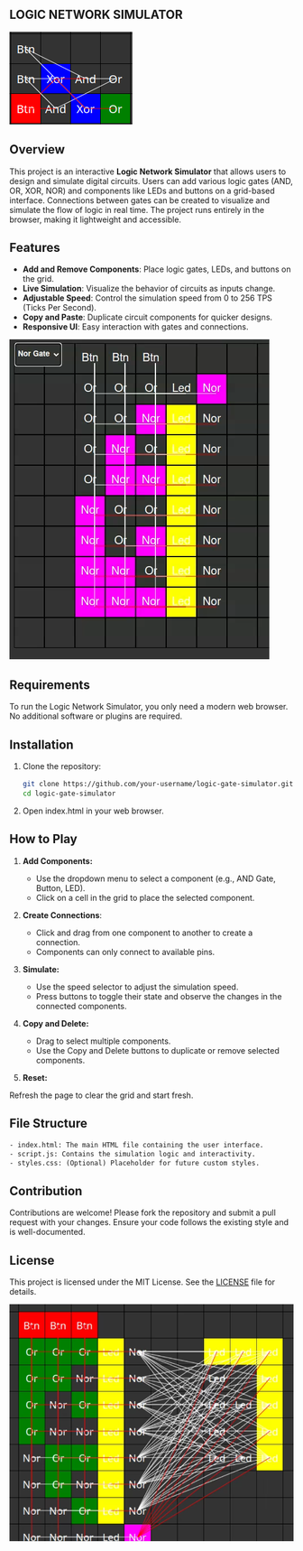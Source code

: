 ## LOGIC NETWORK SIMULATOR

![Full Adder](img/logo.png "optional title")

## Overview

This project is an interactive **Logic Network Simulator** that allows users to design and simulate digital circuits. Users can add various logic gates (AND, OR, XOR, NOR) and components like LEDs and buttons on a grid-based interface. Connections between gates can be created to visualize and simulate the flow of logic in real time. The project runs entirely in the browser, making it lightweight and accessible.

## Features

- **Add and Remove Components**: Place logic gates, LEDs, and buttons on the grid.
- **Live Simulation**: Visualize the behavior of circuits as inputs change.
- **Adjustable Speed**: Control the simulation speed from 0 to 256 TPS (Ticks Per Second).
- **Copy and Paste**: Duplicate circuit components for quicker designs.
- **Responsive UI**: Easy interaction with gates and connections.


![Decoder](img/decoder.png "optional title")

## Requirements

To run the Logic Network Simulator, you only need a modern web browser. No additional software or plugins are required.

## Installation

1. Clone the repository:
   ```bash
   git clone https://github.com/your-username/logic-gate-simulator.git
   cd logic-gate-simulator
   ```
2. Open index.html in your web browser.

## How to Play

1. **Add Components:**

    - Use the dropdown menu to select a component (e.g., AND Gate, Button, LED).
    - Click on a cell in the grid to place the selected component.

2. **Create Connections**:

    - Click and drag from one component to another to create a connection.
    - Components can only connect to available pins.

3. **Simulate:**

    - Use the speed selector to adjust the simulation speed.
    - Press buttons to toggle their state and observe the changes in the connected components.

4. **Copy and Delete:**

    - Drag to select multiple components.
    - Use the Copy and Delete buttons to duplicate or remove selected components.

5. **Reset:**

Refresh the page to clear the grid and start fresh.
## File Structure
    - index.html: The main HTML file containing the user interface.
    - script.js: Contains the simulation logic and interactivity.
    - styles.css: (Optional) Placeholder for future custom styles.
## Contribution
Contributions are welcome! Please fork the repository and submit a pull request with your changes. Ensure your code follows the existing style and is well-documented.

## License
This project is licensed under the MIT License. See the [LICENSE](license) file for details.

![Seven Segment Display](img/seven_segment_display.png "optional title")

